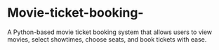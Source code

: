 # Movie-ticket-booking-
A Python-based movie ticket booking system that allows users to view movies, select showtimes, choose seats, and book tickets with ease.
